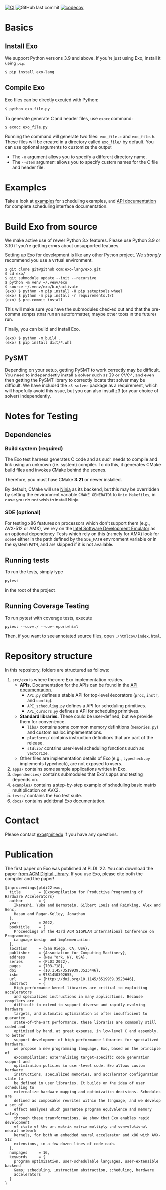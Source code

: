 [![CI](https://github.com/exo-lang/exo/actions/workflows/main.yml/badge.svg)](https://github.com/exo-lang/exo/actions/workflows/main.yml)
![GitHub last commit](https://img.shields.io/github/last-commit/exo-lang/exo)
[![codecov](https://codecov.io/gh/exo-lang/exo/branch/master/graph/badge.svg?token=BFIZ0WKP4I)](https://codecov.io/gh/exo-lang/exo)

# Basics

## Install Exo

We support Python versions 3.9 and above.
If you're just using Exo, install it using `pip`:
```sh
$ pip install exo-lang
```

## Compile Exo

Exo files can be directly excuted with Python:
```sh
$ python exo_file.py
```

To generate generate C and header files, use `exocc` command:
```sh
$ exocc exo_file.py
```
Running the command will generate two files: `exo_file.c` and `exo_file.h`. These files will be created in a directory called `exo_file/` by default.
You can use optional arguments to customize the output:
- The `-o` argument allows you to specify a different directory name.
- The `--stem` argument allows you to specify custom names for the C file and header file.


# Examples

Take a look at [examples](examples/README.md) for scheduling examples, and [API documentation](docs/API.md) for complete scheduling interface documentation.


# Build Exo from source

We make active use of newer Python 3.x features. Please use Python 3.9 or 3.10 if you're getting errors about unsupported features.

Setting up Exo for development is like any other Python project. We
_strongly_ recommend you use a virtual environment.

```
$ git clone git@github.com:exo-lang/exo.git
$ cd exo/
$ git submodule update --init --recursive
$ python -m venv ~/.venv/exo
$ source ~/.venv/exo/bin/activate
(exo) $ python -m pip install -U pip setuptools wheel
(exo) $ python -m pip install -r requirements.txt
(exo) $ pre-commit install
```

This will make sure you have the submodules checked out and that the pre-commit
scripts (that run an autoformatter, maybe other tools in the future) run.

Finally, you can build and install Exo.

```
(exo) $ python -m build .
(exo) $ pip install dist/*.whl
```


## PySMT

Depending on your setup, getting PySMT to work correctly may be difficult. You
need to independently install a solver such as Z3 or CVC4, and even then getting
the PySMT library to correctly locate that solver may be difficult. We have
included the `z3-solver` package as a requirement, which will hopefully avoid
this issue, but you can also install z3 (or your choice of solver)
independently.

# Notes for Testing

## Dependencies

### Build system (required)

The Exo test harness generates C code and as such needs to compile and link
using an unknown (i.e. system) compiler. To do this, it generates CMake build
files and invokes CMake behind the scenes.

Therefore, you must have CMake **3.21** or newer installed.

By default, CMake will use [Ninja](https://ninja-build.org) as its backend, but
this may be overridden by setting the environment variable `CMAKE_GENERATOR`
to `Unix Makefiles`, in case you do not wish to install Ninja.

### SDE (optional)

For testing x86 features on processors which don't support them (e.g., AVX-512
or AMX), we rely on
the [Intel Software Development Emulator](https://www.intel.com/content/www/us/en/developer/articles/tool/software-development-emulator.html)
as an optional dependency. Tests which rely on this (namely for AMX) look
for `sde64` either in the path defined by the `SDE_PATH` environment variable or
in the system `PATH`, and are skipped if it is not available.

## Running tests

To run the tests, simply type

```
pytest
```

in the root of the project.

## Running Coverage Testing

To run pytest with coverage tests, execute

```
pytest --cov=./ --cov-report=html
```

Then, if you want to see annotated source files, open `./htmlcov/index.html`.


# Repository structure

In this repository, folders are structured as follows:

1. `src/exo` is where the core Exo implementation resides.
    - **APIs.** Documentation for the APIs can be found in the [API documentation](docs/API.md).
      - `API.py` defines a stable API for top-level decorators (`proc`, `instr`, and `config`).
      - `API_scheduling.py` defines a API for scheduling primitives.
      - `API_cursors.py` defines a API for scheduling primitives.  
    - **Standard libraries.** These could be user-defined, but we provide them for convenience.
      - `libs/` contains some common memory definitions (`memories.py`) and custom malloc implementations. 
      - `platforms/` contains instruction definitions that are part of the release.
      - `stdlib/` contains user-level scheduling functions such as `vectorize`.
    - Other files are implementation details of Exo (e.g., `typecheck.py` implements typecheck), are not exposed to users.
2. `apps/` contains some sample applications written in Exo.
3. `dependencies/` contains submodules that Exo's apps and testing depends on.
4. `examples/` contains a step-by-step example of scheduling basic matrix multiplication on AVX2.
5. `tests/` contains the Exo test suite.
6. `docs/` contains additional Exo documentation.


# Contact

Please contact [exo@mit.edu](mailto:exo@mit.edu) if you have any questions.


# Publication

The first paper on Exo was published at PLDI '22. You can download the
paper [from ACM Digital Library](https://dl.acm.org/doi/abs/10.1145/3519939.3523446).
If you use Exo, please cite both the compiler and the paper!

```
@inproceedings{pldi22:exo,
  title        = {Exocompilation for Productive Programming of Hardware Accelerators},
  author       = {
    Ikarashi, Yuka and Bernstein, Gilbert Louis and Reinking, Alex and Genc,
    Hasan and Ragan-Kelley, Jonathan
  },
  year         = 2022,
  booktitle    = {
    Proceedings of the 43rd ACM SIGPLAN International Conference on Programming
    Language Design and Implementation
  },
  location     = {San Diego, CA, USA},
  publisher    = {Association for Computing Machinery},
  address      = {New York, NY, USA},
  series       = {PLDI 2022},
  pages        = {703–718},
  doi          = {10.1145/3519939.3523446},
  isbn         = 9781450392655,
  url          = {https://doi.org/10.1145/3519939.3523446},
  abstract     = {
    High-performance kernel libraries are critical to exploiting accelerators
    and specialized instructions in many applications. Because compilers are
    difficult to extend to support diverse and rapidly-evolving hardware
    targets, and automatic optimization is often insufficient to guarantee
    state-of-the-art performance, these libraries are commonly still coded and
    optimized by hand, at great expense, in low-level C and assembly. To better
    support development of high-performance libraries for specialized hardware,
    we propose a new programming language, Exo, based on the principle of
    exocompilation: externalizing target-specific code generation support and
    optimization policies to user-level code. Exo allows custom hardware
    instructions, specialized memories, and accelerator configuration state to
    be defined in user libraries. It builds on the idea of user scheduling to
    externalize hardware mapping and optimization decisions. Schedules are
    defined as composable rewrites within the language, and we develop a set of
    effect analyses which guarantee program equivalence and memory safety
    through these transformations. We show that Exo enables rapid development
    of state-of-the-art matrix-matrix multiply and convolutional neural network
    kernels, for both an embedded neural accelerator and x86 with AVX-512
    extensions, in a few dozen lines of code each.
  },
  numpages     = 16,
  keywords     = {
    program optimization, user-schedulable languages, user-extensible backend
    &amp; scheduling, instruction abstraction, scheduling, hardware
    accelerators
  }
}
```
